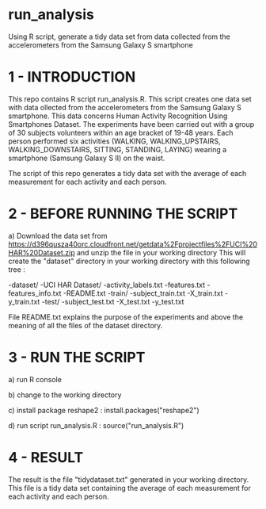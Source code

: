 run_analysis
============

Using R script, generate a tidy data set from data collected from the accelerometers from the Samsung Galaxy S smartphone

1 - INTRODUCTION
=================

This repo contains R script run_analysis.R. 
This script creates one data set with data ollected from the accelerometers from the Samsung Galaxy S smartphone. This data concerns Human Activity Recognition Using Smartphones Dataset.
The experiments have been carried out with a group of 30 subjects volunteers within an age bracket of 19-48 years. Each person performed six activities (WALKING, WALKING_UPSTAIRS, WALKING_DOWNSTAIRS, SITTING, STANDING, LAYING) wearing a smartphone (Samsung Galaxy S II) on the waist. 


The script of this repo generates a tidy data set with the average of each measurement for each activity and each person.

2 - BEFORE RUNNING THE SCRIPT
=============================

a) Download the data set from https://d396qusza40orc.cloudfront.net/getdata%2Fprojectfiles%2FUCI%20HAR%20Dataset.zip and unzip the file in your working directory
This will create the "dataset" directory in your working directory with this following tree :

  -dataset/
      -UCI HAR Dataset/
          -activity_labels.txt
          -features.txt
          -features_info.txt
          -README.txt
          -train/
             -subject_train.txt
             -X_train.txt
             -y_train.txt
          -test/
             -subject_test.txt
             -X_test.txt
             -y_test.txt
        

File README.txt explains the purpose of the experiments and above the meaning of all the files of the dataset directory.

3 - RUN THE SCRIPT
=============================

a) run R console

b) change to the working directory

c) install package reshape2  :  install.packages("reshape2")

d) run script run_analysis.R  : source("run_analysis.R")


4 - RESULT
=============================

The result is the file "tidydataset.txt" generated in your working directory. 
This file is a tidy data set containing the average of each measurement for each activity and each person.
